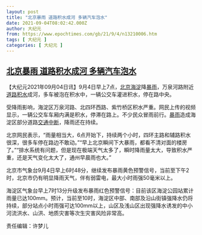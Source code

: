 ```yaml
---
layout: post
title: "北京暴雨 道路积水成河 多辆汽车泡水"
date: 2021-09-04T08:02:42.000Z
author: 大纪元
from: https://www.epochtimes.com/gb/21/9/4/n13210006.htm
tags: [ 大纪元 ]
categories: [ 大纪元 ]
---
```

<!--1630742562000-->
[北京暴雨 道路积水成河 多辆汽车泡水](https://www.epochtimes.com/gb/21/9/4/n13210006.htm)
------

<div>
<p>【大纪元2021年09月04日讯】9月4日早上7点，<a href="https://www.epochtimes.com/gb/tag/%E5%8C%97%E4%BA%AC%E6%B5%B7%E6%B7%80.html">北京海淀</a>降<a href="https://www.epochtimes.com/gb/tag/%E6%9A%B4%E9%9B%A8.html">暴雨</a>，万泉河路附近<a href="https://www.epochtimes.com/gb/tag/%E9%81%93%E8%B7%AF%E7%A7%AF%E6%B0%B4.html">道路积水</a>成河，多车被泡在积水中，一辆公交车灌进积水，停在路中央。</p><p>受降雨影响，海淀区万泉河路、北四环西路、紫竹桥区积水严重。网民上传的视频显示，一辆公交车车厢内满是积水，停滞在路上。不少民众冒雨前行。<a href="https://www.epochtimes.com/gb/tag/%E6%9A%B4%E9%9B%A8.html">暴雨</a>造成海淀区部分道路<a href="https://www.epochtimes.com/gb/tag/%E4%BA%A4%E9%80%9A%E4%B8%AD%E6%96%AD.html">交通中断</a>，降雨还在持续。</p><p>北京网民表示，“雨量相当大，6点开始下，持续两个小时，四环主路和辅路积水很深，很多车停在路边不敢动。”“早上北京瞬间下大暴雨，都看不清对面的楼房了。”“排水系统有问题，但是现在极端天气太多了，瞬时降雨量太大，导致积水严重，还是天气变化太大了，通州早晨雨也大。”</p><p>北京市气象台9月4日早上6时48分，继续发布暴雨黄色预警信号，当前至下午2时，北京市仍有明显降雨天气，伴有弱雷电，最大小时雨强50毫米以上。</p><p>海淀区气象台早上7时13分升级发布暴雨红色预警信号：目前该区海淀公园站累计雨量已达100mm。预计，当前至10时，海淀区中部、南部及沿山街镇强降水仍将持续，部分站点小时雨强可达100mm以上，山区及浅山区出现强降水诱发的中小河流洪水、山洪、地质灾害等次生灾害风险非常高。</p><p>责任编辑：许梦儿</p>
</div>
